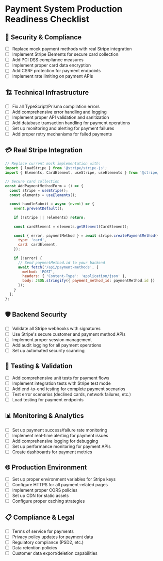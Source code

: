 # Payment System Production Readiness Checklist

## 🔐 Security & Compliance
- [ ] Replace mock payment methods with real Stripe integration
- [ ] Implement Stripe Elements for secure card collection
- [ ] Add PCI DSS compliance measures
- [ ] Implement proper card data encryption
- [ ] Add CSRF protection for payment endpoints
- [ ] Implement rate limiting on payment APIs

## 🏗️ Technical Infrastructure
- [ ] Fix all TypeScript/Prisma compilation errors
- [ ] Add comprehensive error handling and logging
- [ ] Implement proper API validation and sanitization
- [ ] Add database transaction handling for payment operations
- [ ] Set up monitoring and alerting for payment failures
- [ ] Add proper retry mechanisms for failed payments

## 💳 Real Stripe Integration
```javascript
// Replace current mock implementation with:
import { loadStripe } from '@stripe/stripe-js';
import { Elements, CardElement, useStripe, useElements } from '@stripe/react-stripe-js';

// Secure card collection
const AddPaymentMethodForm = () => {
  const stripe = useStripe();
  const elements = useElements();
  
  const handleSubmit = async (event) => {
    event.preventDefault();
    
    if (!stripe || !elements) return;
    
    const cardElement = elements.getElement(CardElement);
    
    const { error, paymentMethod } = await stripe.createPaymentMethod({
      type: 'card',
      card: cardElement,
    });
    
    if (!error) {
      // Send paymentMethod.id to your backend
      await fetch('/api/payment-methods', {
        method: 'POST',
        headers: { 'Content-Type': 'application/json' },
        body: JSON.stringify({ payment_method_id: paymentMethod.id })
      });
    }
  };
};
```

## 🛡️ Backend Security
- [ ] Validate all Stripe webhooks with signatures
- [ ] Use Stripe's secure customer and payment method APIs
- [ ] Implement proper session management
- [ ] Add audit logging for all payment operations
- [ ] Set up automated security scanning

## 🧪 Testing & Validation
- [ ] Add comprehensive unit tests for payment flows
- [ ] Implement integration tests with Stripe test mode
- [ ] Add end-to-end testing for complete payment scenarios
- [ ] Test error scenarios (declined cards, network failures, etc.)
- [ ] Load testing for payment endpoints

## 📊 Monitoring & Analytics
- [ ] Set up payment success/failure rate monitoring
- [ ] Implement real-time alerting for payment issues
- [ ] Add comprehensive logging for debugging
- [ ] Set up performance monitoring for payment APIs
- [ ] Create dashboards for payment metrics

## 🌐 Production Environment
- [ ] Set up proper environment variables for Stripe keys
- [ ] Configure HTTPS for all payment-related pages
- [ ] Implement proper CORS policies
- [ ] Set up CDN for static assets
- [ ] Configure proper caching strategies

## 📋 Compliance & Legal
- [ ] Terms of service for payments
- [ ] Privacy policy updates for payment data
- [ ] Regulatory compliance (PSD2, etc.)
- [ ] Data retention policies
- [ ] Customer data export/deletion capabilities

